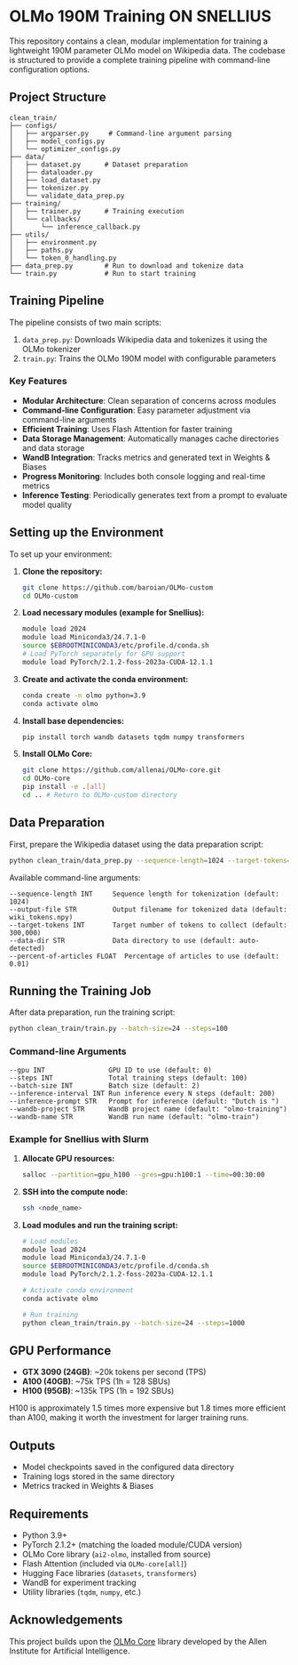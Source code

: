 # OLMo 190M Training ON SNELLIUS

This repository contains a clean, modular implementation for training a lightweight 190M parameter OLMo model on Wikipedia data. The codebase is structured to provide a complete training pipeline with command-line configuration options.

## Project Structure

```
clean_train/
├── configs/            
│   ├── argparser.py     # Command-line argument parsing
│   ├── model_configs.py 
│   └── optimizer_configs.py 
├── data/              
│   ├── dataset.py      # Dataset preparation
│   ├── dataloader.py   
│   ├── load_dataset.py 
│   ├── tokenizer.py    
│   └── validate_data_prep.py 
├── training/         
│   ├── trainer.py      # Training execution
│   └── callbacks/     
│       └── inference_callback.py 
├── utils/             
│   ├── environment.py  
│   ├── paths.py        
│   └── token_0_handling.py 
├── data_prep.py        # Run to download and tokenize data 
└── train.py            # Run to start training
```

## Training Pipeline

The pipeline consists of two main scripts:

1. `data_prep.py`: Downloads Wikipedia data and tokenizes it using the OLMo tokenizer
2. `train.py`: Trains the OLMo 190M model with configurable parameters

### Key Features

- **Modular Architecture**: Clean separation of concerns across modules
- **Command-line Configuration**: Easy parameter adjustment via command-line arguments
- **Efficient Training**: Uses Flash Attention for faster training
- **Data Storage Management**: Automatically manages cache directories and data storage
- **WandB Integration**: Tracks metrics and generated text in Weights & Biases
- **Progress Monitoring**: Includes both console logging and real-time metrics
- **Inference Testing**: Periodically generates text from a prompt to evaluate model quality

## Setting up the Environment

To set up your environment:

1. **Clone the repository:**
   ```bash
   git clone https://github.com/baroian/OLMo-custom
   cd OLMo-custom
   ```

2. **Load necessary modules (example for Snellius):**
   ```bash
   module load 2024
   module load Miniconda3/24.7.1-0
   source $EBROOTMINICONDA3/etc/profile.d/conda.sh
   # Load PyTorch separately for GPU support
   module load PyTorch/2.1.2-foss-2023a-CUDA-12.1.1
   ```

3. **Create and activate the conda environment:**
   ```bash
   conda create -n olmo python=3.9
   conda activate olmo
   ```

4. **Install base dependencies:**
   ```bash
   pip install torch wandb datasets tqdm numpy transformers
   ```

5. **Install OLMo Core:**
   ```bash
   git clone https://github.com/allenai/OLMo-core.git
   cd OLMo-core
   pip install -e .[all]
   cd .. # Return to OLMo-custom directory
   ```

## Data Preparation

First, prepare the Wikipedia dataset using the data preparation script:

```bash
python clean_train/data_prep.py --sequence-length=1024 --target-tokens=300000 --percent-of-articles=0.01
```

Available command-line arguments:

```
--sequence-length INT     Sequence length for tokenization (default: 1024)
--output-file STR         Output filename for tokenized data (default: wiki_tokens.npy)
--target-tokens INT       Target number of tokens to collect (default: 300,000)
--data-dir STR            Data directory to use (default: auto-detected)
--percent-of-articles FLOAT  Percentage of articles to use (default: 0.01)
```

## Running the Training Job

After data preparation, run the training script:

```bash
python clean_train/train.py --batch-size=24 --steps=100
```

### Command-line Arguments

```
--gpu INT                GPU ID to use (default: 0)
--steps INT              Total training steps (default: 100)
--batch-size INT         Batch size (default: 2)
--inference-interval INT Run inference every N steps (default: 200)
--inference-prompt STR   Prompt for inference (default: "Dutch is ")
--wandb-project STR      WandB project name (default: "olmo-training")
--wandb-name STR         WandB run name (default: "olmo-train")
```

### Example for Snellius with Slurm

1. **Allocate GPU resources:**
   ```bash
   salloc --partition=gpu_h100 --gres=gpu:h100:1 --time=00:30:00
   ```

2. **SSH into the compute node:**
   ```bash
   ssh <node_name>
   ```

3. **Load modules and run the training script:**
   ```bash
   # Load modules
   module load 2024
   module load Miniconda3/24.7.1-0
   source $EBROOTMINICONDA3/etc/profile.d/conda.sh
   module load PyTorch/2.1.2-foss-2023a-CUDA-12.1.1

   # Activate conda environment
   conda activate olmo

   # Run training
   python clean_train/train.py --batch-size=24 --steps=1000
   ```

## GPU Performance

- **GTX 3090 (24GB)**: ~20k tokens per second (TPS)
- **A100 (40GB)**: ~75k TPS (1h = 128 SBUs)
- **H100 (95GB)**: ~135k TPS (1h = 192 SBUs)

H100 is approximately 1.5 times more expensive but 1.8 times more efficient than A100, making it worth the investment for larger training runs.

## Outputs

- Model checkpoints saved in the configured data directory
- Training logs stored in the same directory
- Metrics tracked in Weights & Biases

## Requirements

- Python 3.9+
- PyTorch 2.1.2+ (matching the loaded module/CUDA version)
- OLMo Core library (`ai2-olmo`, installed from source)
- Flash Attention (included via `OLMo-core[all]`)
- Hugging Face libraries (`datasets`, `transformers`)
- WandB for experiment tracking
- Utility libraries (`tqdm`, `numpy`, etc.)

## Acknowledgements

This project builds upon the [OLMo Core](https://github.com/allenai/OLMo-core) library developed by the Allen Institute for Artificial Intelligence.
